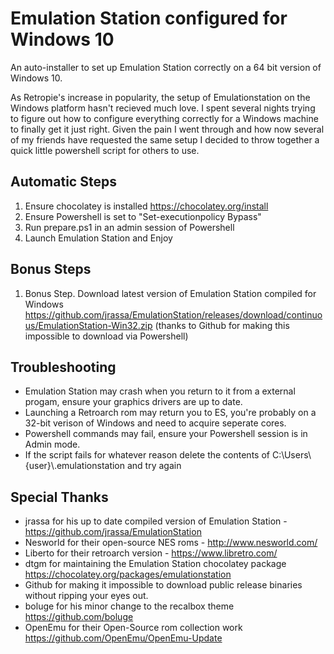 Emulation Station configured for Windows 10
======

An auto-installer to set up Emulation Station correctly on a 64 bit version of Windows 10.

As Retropie's increase in popularity, the setup of Emulationstation on the Windows platform hasn't recieved much love. 
I spent several nights trying to figure out how to configure everything correctly for a Windows machine to finally get it just right. Given the pain I went through and how now several of my friends have requested the same setup I decided to throw together a quick little powershell script for others to use.


Automatic Steps
------
1. Ensure chocolatey is installed https://chocolatey.org/install
2. Ensure Powershell is set to "Set-executionpolicy Bypass" 
3. Run prepare.ps1 in an admin session of Powershell
4. Launch Emulation Station and Enjoy


Bonus Steps
------
1. Bonus Step. Download latest version of Emulation Station compiled for Windows 
https://github.com/jrassa/EmulationStation/releases/download/continuous/EmulationStation-Win32.zip
(thanks to Github for making this impossible to download via Powershell)


Troubleshooting
------
- Emulation Station may crash when you return to it from a external progam, ensure your graphics drivers are up to date.
- Launching a Retroarch rom may return you to ES, you're probably on a 32-bit verison of Windows and need to acquire seperate cores.
- Powershell commands may fail, ensure your Powershell session is in Admin mode.
- If the script fails for whatever reason delete the contents of C:\Users\\{user}\\.emulationstation and try again

Special Thanks
------
- jrassa for his up to date compiled version of Emulation Station - https://github.com/jrassa/EmulationStation
- Nesworld for their open-source NES roms - http://www.nesworld.com/
- Liberto for their retroarch version - https://www.libretro.com/
- dtgm for maintaining the Emulation Station chocolatey package https://chocolatey.org/packages/emulationstation
- Github for making it impossible to download public release binaries without ripping your eyes out.
- boluge for his minor change to the recalbox theme https://github.com/boluge
- OpenEmu for their Open-Source rom collection work https://github.com/OpenEmu/OpenEmu-Update

